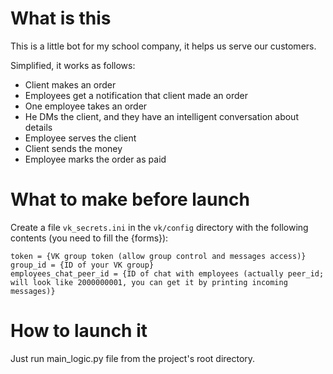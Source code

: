 # What is this

This is a little bot for my school company, it helps us serve our customers.

Simplified, it works as follows:
* Client makes an order
* Employees get a notification that client made an order
* One employee takes an order
* He DMs the client, and they have an intelligent conversation about details
* Employee serves the client
* Client sends the money
* Employee marks the order as paid


# What to make before launch

Create a file `vk_secrets.ini` in the `vk/config` directory with the following
contents (you need to fill the {forms}):

    token = {VK group token (allow group control and messages access)}
    group_id = {ID of your VK group}
    employees_chat_peer_id = {ID of chat with employees (actually peer_id; will look like 2000000001, you can get it by printing incoming messages)}


# How to launch it

Just run main_logic.py file from the project's root directory.
